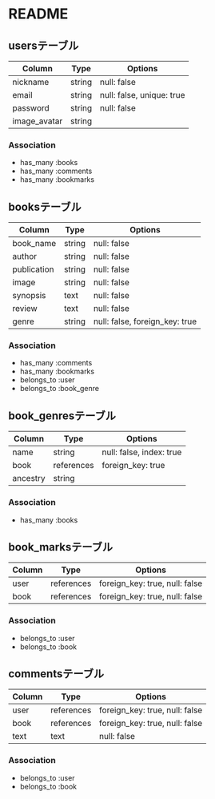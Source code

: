 # README

## usersテーブル
|Column      |Type  |Options    |
|------------|------|-----------|
|nickname    |string|null: false|
|email       |string|null: false, unique: true|
|password    |string|null: false|
|image_avatar|string| |

### Association
- has_many :books
- has_many :comments
- has_many :bookmarks


## booksテーブル
|Column     |Type  |Options    |
|-----------|------|-----------|
|book_name  |string|null: false|
|author     |string|null: false|
|publication|string|null: false|
|image      |string|null: false|
|synopsis   |text  |null: false|
|review     |text  |null: false|
|genre      |string|null: false, foreign_key: true|

### Association
- has_many :comments
- has_many :bookmarks
- belongs_to :user
- belongs_to :book_genre


## book_genresテーブル
|Column  |Type      |Options    |
|--------|----------|-----------|
|name    |string    |null: false, index: true|
|book    |references|foreign_key: true|
|ancestry|string    | |

### Association
- has_many :books


## book_marksテーブル
|Column|Type      |Options    |
|------|----------|-----------|
|user  |references|foreign_key: true, null: false|
|book  |references|foreign_key: true, null: false|

### Association
- belongs_to :user
- belongs_to :book


## commentsテーブル
|Column|Type      |Options    |
|------|----------|-----------|
|user  |references|foreign_key: true, null: false|
|book  |references|foreign_key: true, null: false|
|text  |text      |null: false|

### Association
- belongs_to :user
- belongs_to :book



<!--
テーブル数:5
詳細/users:4
    books:7
    book_genres:3
    [book_marks:Not in operation]
    comments:3
-->